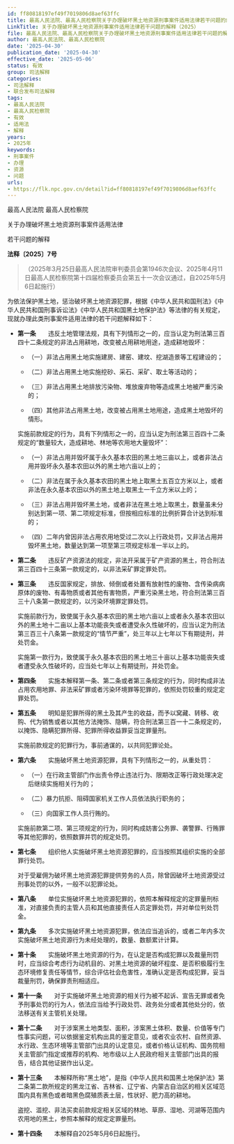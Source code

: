```yaml
---
id: ff80818197ef49f7019806d8aef63ffc
title: 最高人民法院、最高人民检察院关于办理破坏黑土地资源刑事案件适用法律若干问题的解释
LinkTitle: 关于办理破坏黑土地资源刑事案件适用法律若干问题的解释（2025）
file: 最高人民法院、最高人民检察院关于办理破坏黑土地资源刑事案件适用法律若干问题的解释_20250430_ff80818197ef49f7019806d8aef63ffc.docx
author: 最高人民法院、最高人民检察院
date: '2025-04-30'
publication_date: '2025-04-30'
effective_date: '2025-05-06'
status: 有效
group: 司法解释
categories:
- 司法解释
- 联合发布司法解释
tags:
- 最高人民法院
- 最高人民检察院
- 有效
- 适用法
- 解释
years:
- 2025年
keywords:
- 刑事案件
- 办理
- 资源
- 问题
urls:
- https://flk.npc.gov.cn/detail?id=ff80818197ef49f7019806d8aef63ffc
---
```


最高人民法院 最高人民检察院

关于办理破坏黑土地资源刑事案件适用法律

若干问题的解释

**法释〔2025〕7号**

> （2025年3月25日最高人民法院审判委员会第1946次会议、2025年4月11日最高人民检察院第十四届检察委员会第五十一次会议通过，自2025年5月6日起施行）

为依法保护黑土地，惩治破坏黑土地资源犯罪，根据《中华人民共和国刑法》《中华人民共和国刑事诉讼法》《中华人民共和国黑土地保护法》等法律的有关规定，现就办理此类刑事案件适用法律的若干问题解释如下：

- **第一条**　　违反土地管理法规，具有下列情形之一的，应当认定为刑法第三百四十二条规定的非法占用耕地，改变被占用耕地用途，造成耕地毁坏：

  - （一）非法占用黑土地实施建房、建窑、建坟、挖湖造景等工程建设的；

  - （二）非法占用黑土地实施挖砂、采石、采矿、取土等活动的；

  - （三）非法占用黑土地排放污染物、堆放废弃物等造成黑土地被严重污染的；

  - （四）其他非法占用黑土地，改变被占用黑土地用途，造成黑土地毁坏的情形。

  实施前款规定的行为，具有下列情形之一的，应当认定为刑法第三百四十二条规定的“数量较大，造成耕地、林地等农用地大量毁坏”：

  - （一）非法占用并毁坏属于永久基本农田的黑土地三亩以上，或者非法占用并毁坏永久基本农田以外的黑土地六亩以上的；

  - （二）非法在属于永久基本农田的黑土地上取黑土五百立方米以上，或者非法在永久基本农田以外的黑土地上取黑土一千立方米以上的；

  - （三）非法占用并毁坏黑土地，或者非法在黑土地上取黑土，数量虽未分别达到第一项、第二项规定标准，但按相应标准的比例折算合计达到标准的；

  - （四）二年内曾因非法占用农用地受过二次以上行政处罚，又非法占用并毁坏黑土地，数量达到第一项至第三项规定标准一半以上的。

- **第二条**　　违反矿产资源法的规定，非法开采属于矿产资源的黑土，符合刑法第三百四十三条第一款规定的，以非法采矿罪定罪处罚。

- **第三条**　　违反国家规定，排放、倾倒或者处置有放射性的废物、含传染病病原体的废物、有毒物质或者其他有害物质，严重污染黑土地，符合刑法第三百三十八条第一款规定的，以污染环境罪定罪处罚。

  实施前款行为，致使属于永久基本农田的黑土地六亩以上或者永久基本农田以外的黑土地十二亩以上基本功能丧失或者遭受永久性破坏的，应当认定为刑法第三百三十八条第一款规定的“情节严重”，处三年以上七年以下有期徒刑，并处罚金。

  实施第一款行为，致使属于永久基本农田的黑土地三十亩以上基本功能丧失或者遭受永久性破坏的，应当处七年以上有期徒刑，并处罚金。

- **第四条**　　实施本解释第一条、第二条或者第三条规定的行为，同时构成非法占用农用地罪、非法采矿罪或者污染环境罪等犯罪的，依照处罚较重的规定定罪处罚。

- **第五条**　　明知是犯罪所得的黑土及其产生的收益，而予以窝藏、转移、收购、代为销售或者以其他方法掩饰、隐瞒，符合刑法第三百一十二条规定的，以掩饰、隐瞒犯罪所得、犯罪所得收益罪妥当定罪量刑。

  实施前款规定的犯罪行为，事前通谋的，以共同犯罪论处。

- **第六条**　　实施破坏黑土地资源犯罪，具有下列情形之一的，从重处罚：

  - （一）在行政主管部门作出责令停止违法行为、限期改正等行政处理决定后继续实施相关行为的；

  - （二）暴力抗拒、阻碍国家机关工作人员依法执行职务的；

  - （三）向国家工作人员行贿的。

  实施前款第二项、第三项规定的行为，同时构成妨害公务罪、袭警罪、行贿罪等其他犯罪的，依照数罪并罚的规定处罚。

- **第七条**　　组织他人实施破坏黑土地资源犯罪的，应当按照其组织实施的全部罪行处罚。

  对于受雇佣为破坏黑土地资源犯罪提供劳务的人员，除曾因破坏土地资源受过刑事处罚的以外，一般不以犯罪论处。

- **第八条**　　单位实施破坏黑土地资源犯罪的，依照本解释规定的定罪量刑标准，对直接负责的主管人员和其他直接责任人员定罪处罚，并对单位判处罚金。

- **第九条**　　多次实施破坏黑土地资源犯罪，依法应当追诉的，或者二年内多次实施破坏黑土地资源行为未经处理的，数量、数额累计计算。

- **第十条**　　实施破坏黑土地资源的行为，在认定是否构成犯罪以及裁量刑罚时，应当综合考虑行为动机目的、对黑土地资源的破坏程度、是否积极履行生态环境修复责任等情节，综合评估社会危害性，准确认定是否构成犯罪，妥当裁量刑罚，确保罪责刑相适应。

- **第十一条**　　对于实施破坏黑土地资源的相关行为被不起诉、宣告无罪或者免予刑事处罚的行为人，依法应当给予行政处罚、政务处分或者其他处分的，依法移送有关主管机关处理。

- **第十二条**　　对于涉案黑土地类型、面积，涉案黑土体积、数量、价值等专门性事实问题，可以依据鉴定机构出具的鉴定意见，或者农业农村、自然资源、水行政、生态环境等主管部门出具的认定意见，或者价格认证机构、国务院相关主管部门指定或推荐的机构、地市级以上人民政府相关主管部门出具的报告，结合其他证据作出认定。

- **第十三条**　　本解释所称“黑土地”，是指《中华人民共和国黑土地保护法》第二条第二款所规定的黑龙江省、吉林省、辽宁省、内蒙古自治区的相关区域范围内具有黑色或者暗黑色腐殖质表土层，性状好、肥力高的耕地。

  盗挖、滥挖、非法买卖前款规定相关区域的林地、草原、湿地、河湖等范围内农用地的黑土，参照本解释的规定定罪量刑。

- **第十四条**　　本解释自2025年5月6日起施行。
